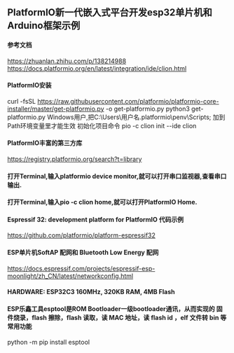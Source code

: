 ## PlatformIO新一代嵌入式平台开发esp32单片机和Arduino框架示例

#### 参考文档

https://zhuanlan.zhihu.com/p/138214988
https://docs.platformio.org/en/latest/integration/ide/clion.html

#### PlatformIO安装

curl -fsSL https://raw.githubusercontent.com/platformio/platformio-core-installer/master/get-platformio.py -o get-platformio.py
python3 get-platformio.py
Windows用户,把C:\Users\用户名\.platformio\penv\Scripts; 加到Path环境变量里才能生效
初始化项目命令 pio -c clion init --ide clion

#### PlatformIO丰富的第三方库

https://registry.platformio.org/search?t=library

#### 打开Terminal,输入platformio device monitor,就可以打开串口监视器,查看串口输出.

#### 打开Terminal,输入pio -c clion home,就可以打开PlatformIO Home.

#### Espressif 32: development platform for PlatformIO 代码示例

https://github.com/platformio/platform-espressif32

#### ESP单片机SoftAP 配网和 Bluetooth Low Energy 配网

https://docs.espressif.com/projects/espressif-esp-moonlight/zh_CN/latest/networkconfig.html

#### HARDWARE: ESP32C3 160MHz, 320KB RAM, 4MB Flash

#### ESP乐鑫工具esptool是ROM Bootloader一级bootloader通讯，从而实现的 固件烧录，flash 擦除，flash 读取，读 MAC 地址，读 flash id ，elf 文件转 bin 等常用功能

python -m pip install esptool
